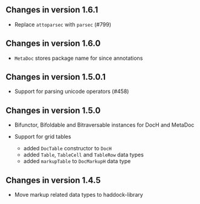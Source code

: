 ## Changes in version 1.6.1

 * Replace `attoparsec` with `parsec` (#799)

## Changes in version 1.6.0

 * `MetaDoc` stores package name for since annotations

## Changes in version 1.5.0.1

 * Support for parsing unicode operators (#458)

## Changes in version 1.5.0

 * Bifunctor, Bifoldable and Bitraversable instances for DocH and MetaDoc

 * Support for grid tables
   * added `DocTable` constructor to `DocH`
   * added `Table`, `TableCell` and `TableRow` data types
   * added `markupTable` to `DocMarkupH` data type

## Changes in version 1.4.5

 * Move markup related data types to haddock-library
